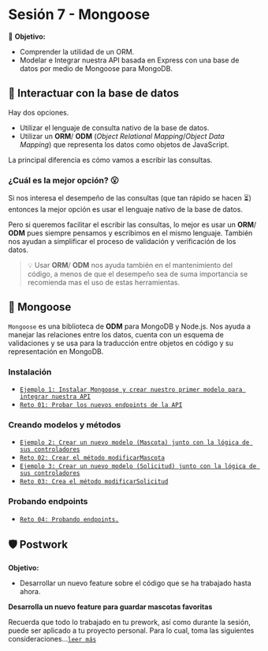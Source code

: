 # Sesión 7 - Mongoose

🎯 **Objetivo:**

- Comprender la utilidad de un ORM. 
- Modelar e Integrar nuestra API basada en Express con una base de datos por medio de Mongoose para MongoDB.

## 📡 Interactuar con la base de datos

Hay dos opciones.

- Utilizar el lenguaje de consulta nativo de la base de datos.
- Utilizar un **ORM**/ **ODM** (*Object Relational Mapping*/*Object Data Mapping*) que representa los datos como objetos de JavaScript.

La principal diferencia es cómo vamos a escribir las consultas.

### ¿Cuál es la mejor opción? 😮

Si nos interesa el desempeño de las consultas (que tan rápido se hacen ⏳) entonces la mejor opción es usar el lenguaje nativo de la base de datos. 

Pero si queremos facilitar el escribir las consultas, lo mejor es usar un **ORM**/ **ODM** pues siempre pensamos y escribimos en el mismo lenguaje. También nos ayudan a simplificar el proceso de validación y verificación de los datos.

> 💡 Usar **ORM**/ **ODM** nos ayuda también en el mantenimiento del código, a menos de que el desempeño sea de suma importancia se recomienda mas el uso de estas herramientas.

## 🦦 Mongoose

`Mongoose` es una biblioteca de **ODM** para MongoDB y Node.js. Nos ayuda a manejar las relaciones entre los datos, cuenta con un esquema de validaciones y se usa para la traducción entre objetos en código y su representación en MongoDB.

### Instalación 

- [`Ejemplo 1: Instalar Mongoose y crear nuestro primer modelo para integrar nuestra API`](Ejemplo-01/)
- [`Reto 01: Probar los nuevos endpoints de la API`](Reto-01/#reto-1)

### Creando modelos y métodos

- [`Ejemplo 2: Crear un nuevo modelo (Mascota) junto con la lógica de sus controladores`](Ejemplo-02/)
- [`Reto 02: Crear el método modificarMascota`](Reto-02/#reto-2)
- [`Ejemplo 3: Crear un nuevo modelo (Solicitud) junto con la lógica de sus controladores`](Ejemplo-03/)
- [`Reto 03: Crea el método modificarSolicitud`](Reto-03/#reto-3)


### Probando endpoints

- [`Reto 04: Probando endpoints.`](Reto-04/#reto-4)

## 🛡 Postwork

**Objetivo:**

- Desarrollar un nuevo feature sobre el código que se ha trabajado hasta ahora.

**Desarrolla un nuevo feature para guardar mascotas favoritas**

Recuerda que todo lo trabajado en tu prework, así como durante la sesión, puede ser aplicado a tu proyecto personal. Para lo cual, toma las siguientes consideraciones...[`leer más`](Postwork/#postwork)
